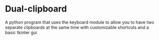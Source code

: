 # Dual-clipboard
A python program that uses the keyboard module to allow you to have two separate clipboards at the same time with customizable shortcuts and a basic tkinter gui
